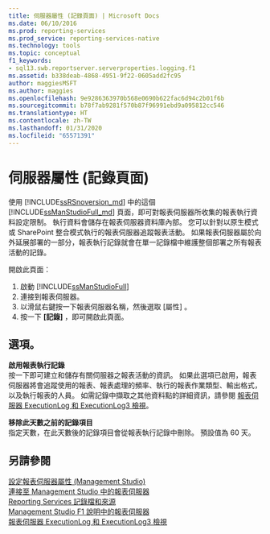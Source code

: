```yaml
---
title: 伺服器屬性 (記錄頁面) | Microsoft Docs
ms.date: 06/10/2016
ms.prod: reporting-services
ms.prod_service: reporting-services-native
ms.technology: tools
ms.topic: conceptual
f1_keywords:
- sql13.swb.reportserver.serverproperties.logging.f1
ms.assetid: b338deab-4868-4951-9f22-0605add2fc95
author: maggiesMSFT
ms.author: maggies
ms.openlocfilehash: 9e9286363970b568e0690b622fac6d94c2b01f6b
ms.sourcegitcommit: b78f7ab9281f570b87f96991ebd9a095812cc546
ms.translationtype: HT
ms.contentlocale: zh-TW
ms.lasthandoff: 01/31/2020
ms.locfileid: "65571391"
---
```

# <a name="server-properties-logging-page"></a>伺服器屬性 (記錄頁面)
  使用 [!INCLUDE[ssRSnoversion_md](../../includes/ssrsnoversion-md.md)] 中的這個 [!INCLUDE[ssManStudioFull_md](../../includes/ssmanstudiofull-md.md)] 頁面，即可對報表伺服器所收集的報表執行資料設定限制。 執行資料會儲存在報表伺服器資料庫內部。 您可以針對以原生模式或 SharePoint 整合模式執行的報表伺服器追蹤報表活動。 如果報表伺服器屬於向外延展部署的一部分，報表執行記錄就會在單一記錄檔中維護整個部署之所有報表活動的記錄。  
  
 開啟此頁面：
 1) 啟動 [!INCLUDE[ssManStudioFull](../../includes/ssmanstudiofull-md.md)]
 2) 連接到報表伺服器。
 3) 以滑鼠右鍵按一下報表伺服器名稱，然後選取 [屬性]  。 
 4) 按一下 **[記錄]** ，即可開啟此頁面。  
  
## <a name="options"></a>選項。  
 **啟用報表執行記錄**  
 按一下即可建立和儲存有關伺服器之報表活動的資訊。 如果此選項已啟用，報表伺服器將會追蹤使用的報表、報表處理的頻率、執行的報表作業類型、輸出格式，以及執行報表的人員。 如需記錄中擷取之其他資料點的詳細資訊，請參閱 [報表伺服器 ExecutionLog 和 ExecutionLog3 檢視](../../reporting-services/report-server/report-server-executionlog-and-the-executionlog3-view.md)。  
  
 **移除此天數之前的記錄項目**  
 指定天數，在此天數後的記錄項目會從報表執行記錄中刪除。 預設值為 60 天。  
  
## <a name="see-also"></a>另請參閱  
 [設定報表伺服器屬性 &#40;Management Studio&#41;](../../reporting-services/tools/set-report-server-properties-management-studio.md)   
 [連接至 Management Studio 中的報表伺服器](../../reporting-services/tools/connect-to-a-report-server-in-management-studio.md)   
 [Reporting Services 記錄檔和來源](../../reporting-services/report-server/reporting-services-log-files-and-sources.md)   
 [Management Studio F1 說明中的報表伺服器](../../reporting-services/tools/report-server-in-management-studio-f1-help.md)   
 [報表伺服器 ExecutionLog 和 ExecutionLog3 檢視](../../reporting-services/report-server/report-server-executionlog-and-the-executionlog3-view.md)  
  
  

